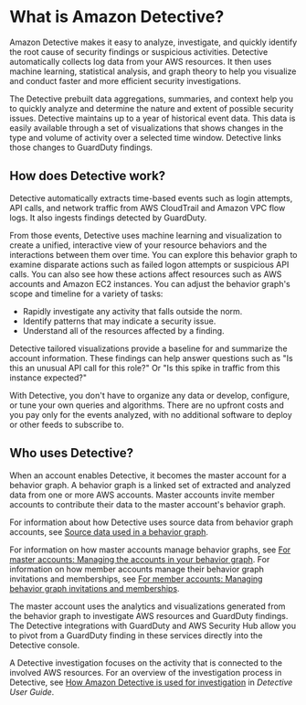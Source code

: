 # What is Amazon Detective?<a name="what-is-detective"></a>

Amazon Detective makes it easy to analyze, investigate, and quickly identify the root cause of security findings or suspicious activities\. Detective automatically collects log data from your AWS resources\. It then uses machine learning, statistical analysis, and graph theory to help you visualize and conduct faster and more efficient security investigations\.

The Detective prebuilt data aggregations, summaries, and context help you to quickly analyze and determine the nature and extent of possible security issues\. Detective maintains up to a year of historical event data\. This data is easily available through a set of visualizations that shows changes in the type and volume of activity over a selected time window\. Detective links those changes to GuardDuty findings\.

## How does Detective work?<a name="detective-how-works"></a>

Detective automatically extracts time\-based events such as login attempts, API calls, and network traffic from AWS CloudTrail and Amazon VPC flow logs\. It also ingests findings detected by GuardDuty\.

From those events, Detective uses machine learning and visualization to create a unified, interactive view of your resource behaviors and the interactions between them over time\. You can explore this behavior graph to examine disparate actions such as failed logon attempts or suspicious API calls\. You can also see how these actions affect resources such as AWS accounts and Amazon EC2 instances\. You can adjust the behavior graph's scope and timeline for a variety of tasks:
+ Rapidly investigate any activity that falls outside the norm\.
+ Identify patterns that may indicate a security issue\.
+ Understand all of the resources affected by a finding\.

Detective tailored visualizations provide a baseline for and summarize the account information\. These findings can help answer questions such as "Is this an unusual API call for this role?" Or "Is this spike in traffic from this instance expected?"

With Detective, you don't have to organize any data or develop, configure, or tune your own queries and algorithms\. There are no upfront costs and you pay only for the events analyzed, with no additional software to deploy or other feeds to subscribe to\.

## Who uses Detective?<a name="detective-who-uses"></a>

When an account enables Detective, it becomes the master account for a behavior graph\. A behavior graph is a linked set of extracted and analyzed data from one or more AWS accounts\. Master accounts invite member accounts to contribute their data to the master account's behavior graph\.

For information about how Detective uses source data from behavior graph accounts, see [Source data used in a behavior graph](detective-source-data-about.md)\.

For information on how master accounts manage behavior graphs, see [For master accounts: Managing the accounts in your behavior graph](master-account-graph-management.md)\. For information on how member accounts manage their behavior graph invitations and memberships, see [For member accounts: Managing behavior graph invitations and memberships](member-account-graph-management.md)\.

The master account uses the analytics and visualizations generated from the behavior graph to investigate AWS resources and GuardDuty findings\. The Detective integrations with GuardDuty and AWS Security Hub allow you to pivot from a GuardDuty finding in these services directly into the Detective console\.

A Detective investigation focuses on the activity that is connected to the involved AWS resources\. For an overview of the investigation process in Detective, see [How Amazon Detective is used for investigation](https://docs.aws.amazon.com/detective/latest/userguide/detective-investigation-about.html) in *Detective User Guide*\.